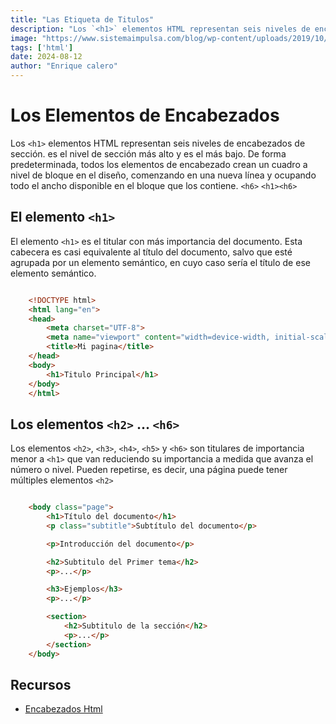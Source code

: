 ```yaml
---
title: "Las Etiqueta de Titulos"
description: "Los `<h1>` elementos HTML representan seis niveles de encabezados de sección. es el nivel de sección más alto y es el más bajo. De forma predeterminada, todos los elementos de encabezado crean un cuadro a nivel de bloque en el diseño, comenzando en una nueva línea y ocupando todo el ancho disponible en el bloque que los contiene. `<h6>` `<h1><h6>`"
image: "https://www.sistemaimpulsa.com/blog/wp-content/uploads/2019/10/2-20-696x429.png"
tags: ['html']
date: 2024-08-12
author: "Enrique calero"
---
```

# Los Elementos de Encabezados

Los `<h1>` elementos HTML representan seis niveles de encabezados de sección. es el nivel de sección más alto y es el más bajo. De forma predeterminada, todos los elementos de encabezado crean un cuadro a nivel de bloque en el diseño, comenzando en una nueva línea y ocupando todo el ancho disponible en el bloque que los contiene. `<h6>` `<h1><h6>`

## El elemento `<h1>`

El elemento `<h1>` es el titular con más importancia del documento. Esta cabecera es casi equivalente al título del documento, salvo que esté agrupada por un elemento semántico, en cuyo caso sería el título de ese elemento semántico.

```html 

    <!DOCTYPE html>
    <html lang="en">
    <head>
        <meta charset="UTF-8">
        <meta name="viewport" content="width=device-width, initial-scale=1.0">
        <title>Mi pagina</title>
    </head>
    <body>
        <h1>Titulo Principal</h1>
    </body>
    </html>

```



## Los elementos `<h2>` ... `<h6>`

Los elementos `<h2>`, `<h3>`, `<h4>`, `<h5>` y `<h6>` son titulares de importancia menor a `<h1>` que van reduciendo su importancia a medida que avanza el número o nivel. Pueden repetirse, es decir, una página puede tener múltiples elementos `<h2>`

```html 

    <body class="page">
        <h1>Título del documento</h1>
        <p class="subtitle">Subtítulo del documento</p>

        <p>Introducción del documento</p>

        <h2>Subtitulo del Primer tema</h2>
        <p>...</p>

        <h3>Ejemplos</h3>
        <p>...</p>

        <section>
            <h2>Subtitulo de la sección</h2>
            <p>...</p>
        </section>
    </body>

```


## Recursos


- [Encabezados Html](https://seranking.com/es/blog/encabezados-html/)

